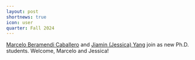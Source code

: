 ```yaml
---
layout: post
shortnews: true
icon: user
quarter: Fall 2024
---
```


<A HREF="https://www.ttic.edu/students/">Marcelo Beramendi Caballero</A> and <A HREF="https://www.ttic.edu/students/">Jiamin (Jessica) Yang</A> join as new Ph.D. students.  Welcome, Marcelo and Jessica!

